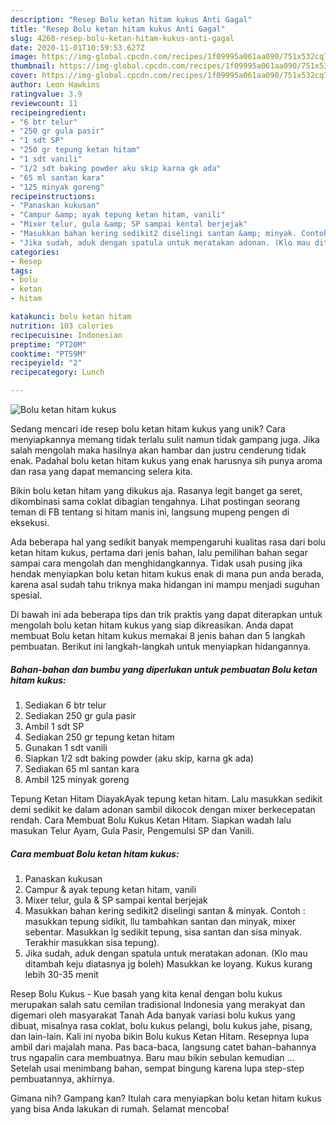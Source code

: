 ```yaml
---
description: "Resep Bolu ketan hitam kukus Anti Gagal"
title: "Resep Bolu ketan hitam kukus Anti Gagal"
slug: 4260-resep-bolu-ketan-hitam-kukus-anti-gagal
date: 2020-11-01T10:59:53.627Z
image: https://img-global.cpcdn.com/recipes/1f09995a061aa090/751x532cq70/bolu-ketan-hitam-kukus-foto-resep-utama.jpg
thumbnail: https://img-global.cpcdn.com/recipes/1f09995a061aa090/751x532cq70/bolu-ketan-hitam-kukus-foto-resep-utama.jpg
cover: https://img-global.cpcdn.com/recipes/1f09995a061aa090/751x532cq70/bolu-ketan-hitam-kukus-foto-resep-utama.jpg
author: Leon Hawkins
ratingvalue: 3.9
reviewcount: 11
recipeingredient:
- "6 btr telur"
- "250 gr gula pasir"
- "1 sdt SP"
- "250 gr tepung ketan hitam"
- "1 sdt vanili"
- "1/2 sdt baking powder aku skip karna gk ada"
- "65 ml santan kara"
- "125 minyak goreng"
recipeinstructions:
- "Panaskan kukusan"
- "Campur &amp; ayak tepung ketan hitam, vanili"
- "Mixer telur, gula &amp; SP sampai kental berjejak"
- "Masukkan bahan kering sedikit2 diselingi santan &amp; minyak. Contoh : masukkan tepung sidikit, llu tambahkan santan dan minyak, mixer sebentar. Masukkan lg sedikit tepung, sisa santan dan sisa minyak. Terakhir masukkan sisa tepung)."
- "Jika sudah, aduk dengan spatula untuk meratakan adonan. (Klo mau ditambah keju diatasnya jg boleh) Masukkan ke loyang. Kukus kurang lebih 30-35 menit"
categories:
- Resep
tags:
- bolu
- ketan
- hitam

katakunci: bolu ketan hitam 
nutrition: 103 calories
recipecuisine: Indonesian
preptime: "PT20M"
cooktime: "PT59M"
recipeyield: "2"
recipecategory: Lunch

---
```



![Bolu ketan hitam kukus](https://img-global.cpcdn.com/recipes/1f09995a061aa090/751x532cq70/bolu-ketan-hitam-kukus-foto-resep-utama.jpg)

Sedang mencari ide resep bolu ketan hitam kukus yang unik? Cara menyiapkannya memang tidak terlalu sulit namun tidak gampang juga. Jika salah mengolah maka hasilnya akan hambar dan justru cenderung tidak enak. Padahal bolu ketan hitam kukus yang enak harusnya sih punya aroma dan rasa yang dapat memancing selera kita.

Bikin bolu ketan hitam yang dikukus aja. Rasanya legit banget ga seret, dikombinasi sama coklat dibagian tengahnya. Lihat postingan seorang teman di FB tentang si hitam manis ini, langsung mupeng pengen di eksekusi.

Ada beberapa hal yang sedikit banyak mempengaruhi kualitas rasa dari bolu ketan hitam kukus, pertama dari jenis bahan, lalu pemilihan bahan segar sampai cara mengolah dan menghidangkannya. Tidak usah pusing jika hendak menyiapkan bolu ketan hitam kukus enak di mana pun anda berada, karena asal sudah tahu triknya maka hidangan ini mampu menjadi suguhan spesial.


Di bawah ini ada beberapa tips dan trik praktis yang dapat diterapkan untuk mengolah bolu ketan hitam kukus yang siap dikreasikan. Anda dapat membuat Bolu ketan hitam kukus memakai 8 jenis bahan dan 5 langkah pembuatan. Berikut ini langkah-langkah untuk menyiapkan hidangannya.

<!--inarticleads1-->

##### Bahan-bahan dan bumbu yang diperlukan untuk pembuatan Bolu ketan hitam kukus:

1. Sediakan 6 btr telur
1. Sediakan 250 gr gula pasir
1. Ambil 1 sdt SP
1. Sediakan 250 gr tepung ketan hitam
1. Gunakan 1 sdt vanili
1. Siapkan 1/2 sdt baking powder (aku skip, karna gk ada)
1. Sediakan 65 ml santan kara
1. Ambil 125 minyak goreng


Tepung Ketan Hitam DiayakAyak tepung ketan hitam. Lalu masukkan sedikit demi sedikit ke dalam adonan sambil dikocok dengan mixer berkecepatan rendah. Cara Membuat Bolu Kukus Ketan Hitam. Siapkan wadah lalu masukan Telur Ayam, Gula Pasir, Pengemulsi SP dan Vanili. 

<!--inarticleads2-->

##### Cara membuat Bolu ketan hitam kukus:

1. Panaskan kukusan
1. Campur &amp; ayak tepung ketan hitam, vanili
1. Mixer telur, gula &amp; SP sampai kental berjejak
1. Masukkan bahan kering sedikit2 diselingi santan &amp; minyak. Contoh : masukkan tepung sidikit, llu tambahkan santan dan minyak, mixer sebentar. Masukkan lg sedikit tepung, sisa santan dan sisa minyak. Terakhir masukkan sisa tepung).
1. Jika sudah, aduk dengan spatula untuk meratakan adonan. (Klo mau ditambah keju diatasnya jg boleh) Masukkan ke loyang. Kukus kurang lebih 30-35 menit


Resep Bolu Kukus - Kue basah yang kita kenal dengan bolu kukus merupakan salah satu cemilan tradisional Indonesia yang merakyat dan digemari oleh masyarakat Tanah Ada banyak variasi bolu kukus yang dibuat, misalnya rasa coklat, bolu kukus pelangi, bolu kukus jahe, pisang, dan lain-lain. Kali ini nyoba bikin Bolu kukus Ketan Hitam. Resepnya lupa ambil dari majalah mana. Pas baca-baca, langsung catet bahan-bahannya trus ngapalin cara membuatnya. Baru mau bikin sebulan kemudian … Setelah usai menimbang bahan, sempat bingung karena lupa step-step pembuatannya, akhirnya. 

Gimana nih? Gampang kan? Itulah cara menyiapkan bolu ketan hitam kukus yang bisa Anda lakukan di rumah. Selamat mencoba!
